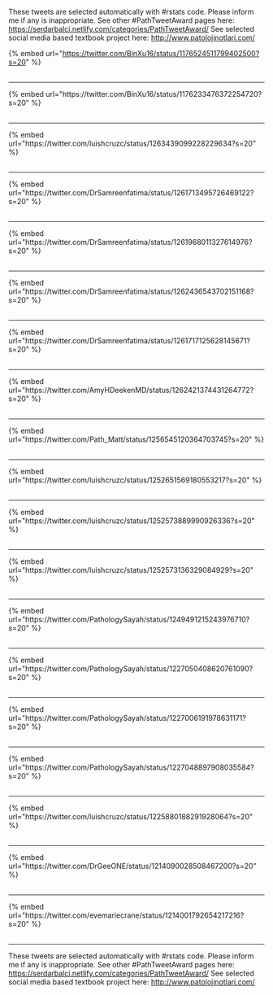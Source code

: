 

These tweets are selected automatically with #rstats code. Please inform me if any is inappropriate.
See other #PathTweetAward pages here: https://serdarbalci.netlify.com/categories/PathTweetAward/ 
See selected social media based textbook project here: http://www.patolojinotlari.com/

{% embed url="https://twitter.com/BinXu16/status/1176524511799402500?s=20" %}<br>
<br>
<hr>
{% embed url="https://twitter.com/BinXu16/status/1176233476372254720?s=20" %}<br>
<br>
<hr>
{% embed url="https://twitter.com/luishcruzc/status/1263439099228229634?s=20" %}<br>
<br>
<hr>
{% embed url="https://twitter.com/DrSamreenfatima/status/1261713495726469122?s=20" %}<br>
<br>
<hr>
{% embed url="https://twitter.com/DrSamreenfatima/status/1261968011327614976?s=20" %}<br>
<br>
<hr>
{% embed url="https://twitter.com/DrSamreenfatima/status/1262436543702151168?s=20" %}<br>
<br>
<hr>
{% embed url="https://twitter.com/DrSamreenfatima/status/1261717125628145671?s=20" %}<br>
<br>
<hr>
{% embed url="https://twitter.com/AmyHDeekenMD/status/1262421374431264772?s=20" %}<br>
<br>
<hr>
{% embed url="https://twitter.com/Path_Matt/status/1256545120364703745?s=20" %}<br>
<br>
<hr>
{% embed url="https://twitter.com/luishcruzc/status/1252651569180553217?s=20" %}<br>
<br>
<hr>
{% embed url="https://twitter.com/luishcruzc/status/1252573889990926336?s=20" %}<br>
<br>
<hr>
{% embed url="https://twitter.com/luishcruzc/status/1252573136329084929?s=20" %}<br>
<br>
<hr>
{% embed url="https://twitter.com/PathologySayah/status/1249491215243976710?s=20" %}<br>
<br>
<hr>
{% embed url="https://twitter.com/PathologySayah/status/1227050408620761090?s=20" %}<br>
<br>
<hr>
{% embed url="https://twitter.com/PathologySayah/status/1227006191978631171?s=20" %}<br>
<br>
<hr>
{% embed url="https://twitter.com/PathologySayah/status/1227048897908035584?s=20" %}<br>
<br>
<hr>
{% embed url="https://twitter.com/luishcruzc/status/1225880188291928064?s=20" %}<br>
<br>
<hr>
{% embed url="https://twitter.com/DrGeeONE/status/1214090028508467200?s=20" %}<br>
<br>
<hr>
{% embed url="https://twitter.com/evemariecrane/status/1214001792654217216?s=20" %}<br>
<br>
<hr>


These tweets are selected automatically with #rstats code. Please inform me if any is inappropriate.
See other #PathTweetAward pages here: https://serdarbalci.netlify.com/categories/PathTweetAward/ 
See selected social media based textbook project here: http://www.patolojinotlari.com/
